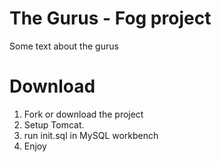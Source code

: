 # The Gurus - Fog project
Some text about the gurus

# Download

1. Fork or download the project
2. Setup Tomcat.
3. run init.sql in MySQL workbench
4. Enjoy

